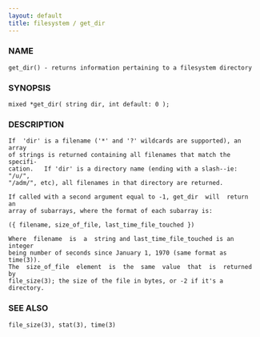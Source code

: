 ```yaml
---
layout: default
title: filesystem / get_dir
---
```






### NAME
    get_dir() - returns information pertaining to a filesystem directory


### SYNOPSIS
    mixed *get_dir( string dir, int default: 0 );


### DESCRIPTION
    If  'dir' is a filename ('*' and '?' wildcards are supported), an array
    of strings is returned containing all filenames that match the specifi‐
    cation.   If 'dir' is a directory name (ending with a slash--ie: "/u/",
    "/adm/", etc), all filenames in that directory are returned.

    If called with a second argument equal to -1, get_dir  will  return  an
    array of subarrays, where the format of each subarray is:

    ({ filename, size_of_file, last_time_file_touched })

    Where  filename  is  a  string and last_time_file_touched is an integer
    being number of seconds since January 1, 1970 (same format as time(3)).
    The  size_of_file  element  is  the  same  value  that  is  returned by
    file_size(3); the size of the file in bytes, or -2 if it's a directory.


### SEE ALSO
    file_size(3), stat(3), time(3)



